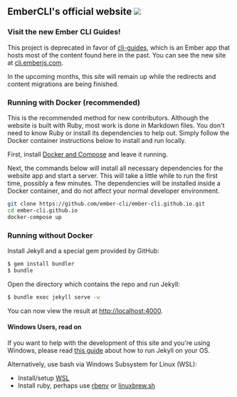 ## EmberCLI's official website <a href="https://ember-community-slackin.herokuapp.com" target="_blank"><img src="https://ember-community-slackin.herokuapp.com/badge.svg"></a>

### Visit the new Ember CLI Guides!

This project is deprecated in favor of [cli-guides](https://github.com/ember-learn/cli-guides), which is an Ember app that hosts most of the content found here in the past. You can see the new site at [cli.emberjs.com](https://cli.emberjs.com).

In the upcoming months, this site will remain up while the redirects and content migrations are being finished.

### Running with Docker (recommended)

This is the recommended method for new contributors.
Although the website is built with Ruby, most work is done in Markdown files.
You don't need to know Ruby or install its dependencies to help out. Simply follow
the Docker container instructions below to install and run locally.

First, install [Docker and Compose](https://store.docker.com/search?offering=community&type=edition) and leave it running.

Next, the commands below will install all necessary dependencies for the website
app and start a server. This will take a little while to run the first time,
possibly a few minutes. The dependencies will be installed inside a Docker
container, and do not affect your normal developer environment.

```bash
git clone https://github.com/ember-cli/ember-cli.github.io.git
cd ember-cli.github.io
docker-compose up
```

### Running without Docker

Install Jekyll and a special gem provided by GitHub:

```sh
$ gem install bundler
$ bundle
```

Open the directory which contains the repo and run Jekyll:

```sh
$ bundle exec jekyll serve -w
```

You can now view the result at [http://localhost:4000](http://localhost:4000).

#### Windows Users, read on

If you want to help with the development of this site and you're using Windows,
please read [this guide](http://jekyll-windows.juthilo.com) about how to run
Jekyll on your OS.

Alternatively, use bash via Windows Subsystem for Linux (WSL):

- Install/setup [WSL][wsl-install]
- Install ruby, perhaps use [rbenv] or [linuxbrew.sh]

[wsl-install]: https://msdn.microsoft.com/en-us/commandline/wsl/install-win10
[rbenv]: https://github.com/rbenv/rbenv#installation
[linuxbrew.sh]: http://linuxbrew.sh

